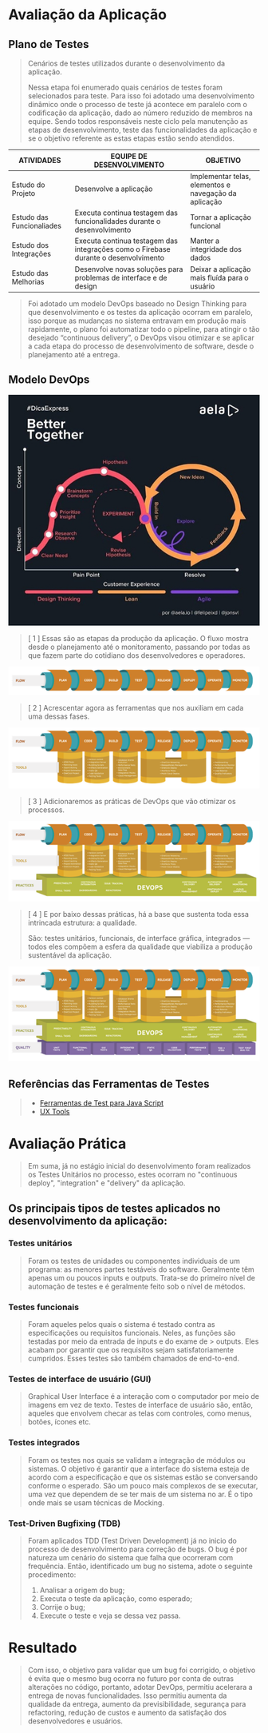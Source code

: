 # Avaliação da Aplicação

## Plano de Testes

> Cenários de testes utilizados durante o desenvolvimento da aplicação.
> 
> Nessa etapa foi enumerado quais cenários de testes foram selecionados para teste. 
> Para isso foi adotado uma desenvolvimento dinâmico onde o processo de teste já acontece em paralelo com o codificação da aplicação, 
> dado ao número reduzido de membros na equipe. Sendo todos responsáveis neste ciclo pela manutenção as etapas de desenvolvimento, teste 
> das funcionalidades da aplicação e se o objetivo referente as estas etapas estão sendo atendidos.
>
|ATIVIDADES  |EQUIPE DE DESENVOLVIMENTO                       |OBJETIVO  |
|------------|------------------------------------------------|----------|
|Estudo do Projeto|Desenvolve a aplicação|Implementar telas, elementos e navegação da aplicação|
|Estudo das Funcionaliades|Executa continua testagem das funcionalidades durante o desenvolvimento|Tornar a aplicação funcional|
|Estudo dos Integrações|Executa continua testagem das integrações como o Firebase durante o desenvolvimento|Manter a integridade dos dados|
|Estudo das Melhorias|Desenvolve novas soluções para problemas de interface e de design|Deixar a aplicação mais fluída para o usuário|

> Foi adotado um modelo DevOps baseado no Design Thinking para que desenvolvimento e os testes da aplicação ocorram em paralelo, isso porque as mudanças 
> no sistema entravam em produção mais rapidamente, o plano foi automatizar todo o pipeline, para atingir o tão desejado “continuous delivery”, o DevOps 
> visou otimizar e se aplicar a cada etapa do processo de desenvolvimento de software, desde o planejamento até a entrega.
> 
## Modelo DevOps
![image](https://github.com/ProfKleberSouza/projeto-pratico-brunosamuelfernandogleydiston/blob/e29c0c27721ffeb95f33aa5947914a14e145454d/docs/img/developer_model.png)
>
>[ 1 ] Essas são as etapas da produção da aplicação. O fluxo mostra desde o planejamento até o monitoramento, passando por todas as que fazem 
>parte do cotidiano dos desenvolvedores e operadores.
>
![image](https://github.com/ProfKleberSouza/projeto-pratico-brunosamuelfernandogleydiston/blob/db9be57cedf5777477cfc9b8f42e3733788bedaa/docs/img/1.png)
>
>[ 2 ] Acrescentar agora as ferramentas que nos auxiliam em cada uma dessas fases.
>
![image](https://github.com/ProfKleberSouza/projeto-pratico-brunosamuelfernandogleydiston/blob/11efb3765efc506a1779f3b6cdc69ee7c3021a0c/docs/img/2.png)
>
>[ 3 ] Adicionaremos as práticas de DevOps que vão otimizar os processos.
>
![image](https://github.com/ProfKleberSouza/projeto-pratico-brunosamuelfernandogleydiston/blob/a82573a4b58dfe4b8bf00ff8357c8cb4f0313a56/docs/img/3.png)
>
>[ 4 ] E por baixo dessas práticas, há a base que sustenta toda essa intrincada estrutura: a qualidade.
>
> São: testes unitários, funcionais, de interface gráfica, integrados — todos eles compõem a esfera da qualidade que viabiliza a produção 
> sustentável da aplicação. 
>
![image](https://github.com/ProfKleberSouza/projeto-pratico-brunosamuelfernandogleydiston/blob/b36559c5354d73901396c4efb3cf312753d8bf5a/docs/img/4.png)
## Referências das Ferramentas de Testes 
> - [Ferramentas de Test para Java Script](https://geekflare.com/javascript-unit-testing/)
> - [UX Tools](https://uxdesign.cc/ux-user-research-and-user-testing-tools-2d339d379dc7)

# Avaliação Prática

> Em suma, já no estágio inicial do desenvolvimento foram realizados os Testes Unitários no processo, estes ocorram no "continuous deploy", "integration" e 
> "delivery" da aplicação.
> 
## Os principais tipos de testes aplicados no desenvolvimento da aplicação:
### Testes unitários
> Foram os testes de unidades ou componentes individuais de um programa: as menores partes testáveis do software. 
> Geralmente têm apenas um ou poucos inputs e outputs. Trata-se do primeiro nível de automação de testes e é geralmente feito sob o nível de métodos.
### Testes funcionais
> Foram aqueles pelos quais o sistema é testado contra as especificações ou requisitos funcionais. Neles, as funções são testadas por meio da entrada 
> de inputs e do exame de > outputs. Eles acabam por garantir que os requisitos sejam satisfatoriamente cumpridos. Esses testes são também chamados de 
> end-to-end. 
### Testes de interface de usuário (GUI)
> Graphical User Interface é a interação com o computador por meio de imagens em vez de texto. Testes de interface de usuário são, então, aqueles que 
> envolvem checar as telas com controles, como menus, botões, ícones etc.
### Testes integrados
> Foram os testes nos quais se validam a integração de módulos ou sistemas. O objetivo é garantir que a interface do sistema esteja de acordo com a especificação 
> e que os sistemas estão se conversando conforme o esperado. São um pouco mais complexos de se executar, uma vez que dependem de se ter mais de um sistema 
> no ar. É o tipo onde mais se usam técnicas de Mocking.
### Test-Driven Bugfixing (TDB)
> Foram aplicados TDD (Test Driven Development) já no inicio do processo de desenvolvimento para correção de bugs. O bug é por natureza um cenário do sistema 
> que falha que ocorreram com frequência. Então, identificado um bug no sistema, adote o seguinte procedimento:
> 
> 1. Analisar a origem do bug;
> 2. Executa o teste da aplicação, como esperado;
> 3. Corrije o bug;
> 4. Execute o teste e veja se dessa vez passa.
# Resultado 
> Com isso, o objetivo para validar que um bug foi corrigido, o objetivo é evita que o mesmo bug ocorra no futuro por conta de outras alterações no código, 
> portanto, adotar DevOps, permitiu acelerara a entrega de novas funcionalidades. Isso permitiu aumenta da qualidade da entrega, aumento da previsibilidade, 
> segurança para refactoring, redução de custos e aumento da satisfação dos desenvolvedores e usuários. 
